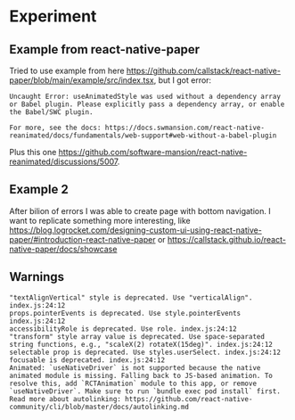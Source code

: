 # Experiment

## Example from react-native-paper

Tried to use example from here https://github.com/callstack/react-native-paper/blob/main/example/src/index.tsx, but I got error:

```
Uncaught Error: useAnimatedStyle was used without a dependency array or Babel plugin. Please explicitly pass a dependency array, or enable the Babel/SWC plugin.

For more, see the docs: https://docs.swmansion.com/react-native-reanimated/docs/fundamentals/web-support#web-without-a-babel-plugin
```

Plus this one https://github.com/software-mansion/react-native-reanimated/discussions/5007.

## Example 2

After bilion of errors I was able to create page with bottom navigation. I want to replicate something more interesting, like https://blog.logrocket.com/designing-custom-ui-using-react-native-paper/#introduction-react-native-paper or https://callstack.github.io/react-native-paper/docs/showcase

## Warnings

```
"textAlignVertical" style is deprecated. Use "verticalAlign". index.js:24:12
props.pointerEvents is deprecated. Use style.pointerEvents index.js:24:12
accessibilityRole is deprecated. Use role. index.js:24:12
"transform" style array value is deprecated. Use space-separated string functions, e.g., "scaleX(2) rotateX(15deg)". index.js:24:12
selectable prop is deprecated. Use styles.userSelect. index.js:24:12
focusable is deprecated. index.js:24:12
Animated: `useNativeDriver` is not supported because the native animated module is missing. Falling back to JS-based animation. To resolve this, add `RCTAnimation` module to this app, or remove `useNativeDriver`. Make sure to run `bundle exec pod install` first. Read more about autolinking: https://github.com/react-native-community/cli/blob/master/docs/autolinking.md
```
